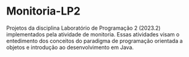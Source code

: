 # Monitoria-LP2
Projetos da disciplina Laboratório de Programação 2 (2023.2) implementados pela atividade de monitoria.
Essas atividades visam o entedimento dos conceitos do paradigma de programação orientada a objetos e introdução ao desenvolvimento em Java.

